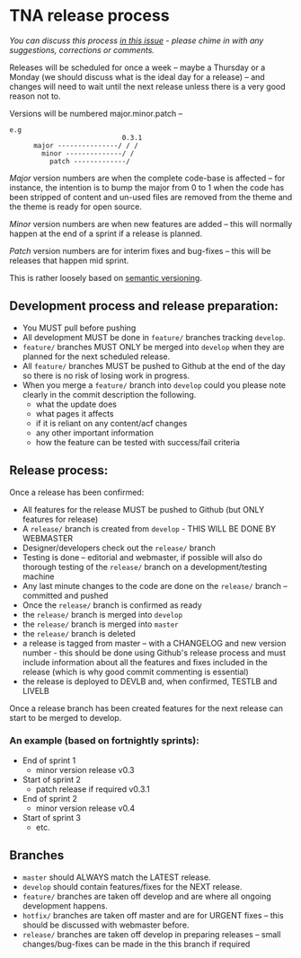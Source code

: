# TNA release process

*You can discuss this process [in this issue](https://github.com/nationalarchives/tna-release-process/issues/1) - please chime in with any suggestions, corrections or comments.*

Releases will be scheduled for once a week – maybe a Thursday or a Monday (we should discuss what is the ideal day for a release) – and changes will need to wait until the next release unless there is a very good reason not to.

Versions will be numbered major.minor.patch – 
```
e.g
                            0.3.1  
      major ---------------/ / /  
        minor --------------/ /  
          patch -------------/  
```
*Major* version numbers are when the complete code-base is affected – for instance, the intention is to bump the major from 0 to 1 when the code has been stripped of content and un-used files are removed from the theme and the theme is ready for open source.

*Minor* version numbers are when new features are added – this will normally happen at the end of a sprint if a release is planned.

*Patch* version numbers are for interim fixes and bug-fixes – this will be releases that happen mid sprint.

This is rather loosely based on [semantic versioning](http://semver.org/).

## Development process and release preparation: 
* You MUST pull before pushing
* All development MUST be done in ```feature/``` branches tracking ```develop```.
* ```feature/``` branches MUST ONLY be merged into ```develop``` when they are planned for the next scheduled release.
* All ```feature/``` branches MUST be pushed to Github at the end of the day so there is no risk of losing work in progress.
* When you merge a ```feature/``` branch into ```develop``` could you please note clearly in the commit description the following.
  * what the update does
  * what pages it affects
  * if it is reliant on any content/acf changes
  * any other important information
  * how the feature can be tested with success/fail criteria

## Release process:
Once a release has been confirmed:
* All features for the release MUST be pushed to Github (but ONLY features for release)
* A ```release/``` branch is created from ```develop``` - THIS WILL BE DONE BY WEBMASTER
* Designer/developers check out the ```release/``` branch
* Testing is done – editorial and webmaster, if possible will also do thorough testing of the ```release/``` branch on a development/testing machine
* Any last minute changes to the code are done on the ```release/``` branch – committed and pushed
* Once the ```release/``` branch is confirmed as ready
* the ```release/``` branch is merged into ```develop```
* the ```release/``` branch is merged into ```master```
* the ```release/``` branch is deleted
* a release is tagged from master – with a CHANGELOG and new version number - this should be done using Github's release process and must include information about all the features and fixes included in the release (which is why good commit commenting is essential)
* the release is deployed to DEVLB and, when confirmed, TESTLB and LIVELB
 
Once a release branch has been created features for the next release can start to be merged to develop.

### An example (based on fortnightly sprints):
* End of sprint 1
  * minor version release v0.3
* Start of sprint 2
  * patch release if required v0.3.1
* End of sprint 2
  * minor version release v0.4
* Start of sprint 3
  * etc.

## Branches
* ```master``` should ALWAYS match the LATEST release.
* ```develop```        should contain features/fixes for the NEXT release.
* ```feature/```      branches are taken off develop and are where all ongoing development happens.
* ```hotfix/```        branches are taken off master and are for URGENT fixes – this should be discussed with webmaster before.
* ```release/```      branches are taken off develop in preparing releases – small changes/bug-fixes can be made in the this branch if required

